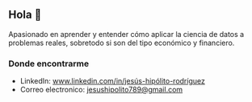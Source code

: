 ## Hola 👋

<!--
**jesushipolito123/jesushipolito123** is a ✨ _special_ ✨ repository because its `README.md` (this file) appears on your GitHub profile.

Here are some ideas to get you started:

- 🔭 I’m currently working on ...
- 🌱 I’m currently learning ...
- 👯 I’m looking to collaborate on ...
- 🤔 I’m looking for help with ...
- 💬 Ask me about ...
- 📫 How to reach me: ...
- 😄 Pronouns: ...
- ⚡ Fun fact: ...
-->

Apasionado en aprender y entender cómo aplicar la ciencia de datos a problemas reales, sobretodo si son del tipo económico y financiero. 

### Donde encontrarme
- LinkedIn: www.linkedin.com/in/jesús-hipólito-rodríguez
- Correo electronico: jesushipolito789@gmail.com
